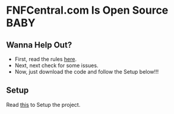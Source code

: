 # FNFCentral.com Is Open Source BABY

## Wanna Help Out?

-   First, read the rules [here](CONTRIBUTING.md).
-   Next, next check for some issues.
-   Now, just download the code and follow the Setup below!!!

## Setup

Read [this](SETUP.md) to Setup the project.
